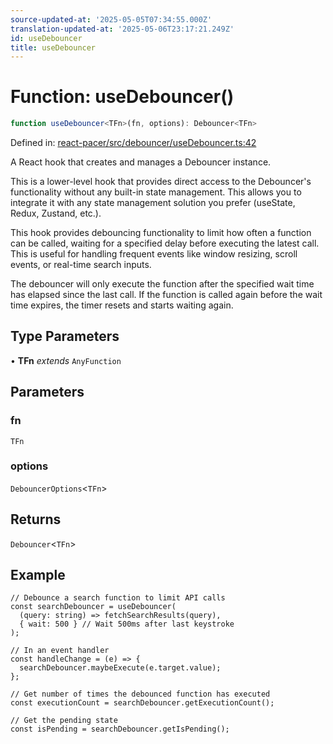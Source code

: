 ```yaml
---
source-updated-at: '2025-05-05T07:34:55.000Z'
translation-updated-at: '2025-05-06T23:17:21.249Z'
id: useDebouncer
title: useDebouncer
---
```


<!-- DO NOT EDIT: this page is autogenerated from the type comments -->

# Function: useDebouncer()

```ts
function useDebouncer<TFn>(fn, options): Debouncer<TFn>
```

Defined in: [react-pacer/src/debouncer/useDebouncer.ts:42](https://github.com/TanStack/pacer/blob/main/packages/react-pacer/src/debouncer/useDebouncer.ts#L42)

A React hook that creates and manages a Debouncer instance.

This is a lower-level hook that provides direct access to the Debouncer's functionality without
any built-in state management. This allows you to integrate it with any state management solution
you prefer (useState, Redux, Zustand, etc.).

This hook provides debouncing functionality to limit how often a function can be called,
waiting for a specified delay before executing the latest call. This is useful for handling
frequent events like window resizing, scroll events, or real-time search inputs.

The debouncer will only execute the function after the specified wait time has elapsed
since the last call. If the function is called again before the wait time expires, the
timer resets and starts waiting again.

## Type Parameters

• **TFn** *extends* `AnyFunction`

## Parameters

### fn

`TFn`

### options

`DebouncerOptions`\<`TFn`\>

## Returns

`Debouncer`\<`TFn`\>

## Example

```tsx
// Debounce a search function to limit API calls
const searchDebouncer = useDebouncer(
  (query: string) => fetchSearchResults(query),
  { wait: 500 } // Wait 500ms after last keystroke
);

// In an event handler
const handleChange = (e) => {
  searchDebouncer.maybeExecute(e.target.value);
};

// Get number of times the debounced function has executed
const executionCount = searchDebouncer.getExecutionCount();

// Get the pending state
const isPending = searchDebouncer.getIsPending();
```
